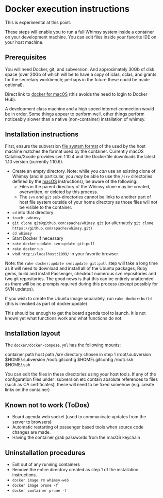 Docker execution instructions
=============================

This is experimental at this point.

These steps will enable you to run a full Whimsy system inside a
container on your development machine.  You can edit files inside
your favorite IDE on your host machine.

Prerequisites
-------------

You will need Docker, git, and subversion.  And approximately 30Gb of
disk space (over 20Gb of which will be to have a copy of iclas, cclas,
and grants for the secretary workbench; perhaps in the future these
could be made optional).

Direct link to [docker for
macOS](https://download.docker.com/mac/stable/Docker.dmg) (this avoids the
need to login to Docker Hub).

A development class machine and a high speed internet connection would
be in order.  Some things appear to perform well, other things perform
noticeably slower than a native (non-container) installation of whimsy.

Installation instructions
-------------------------

First, ensure the subversion [file system
format](https://www.visualsvn.com/support/topic/00135/#FilesystemFormat) of the
used by the host machine matches the format used by the container.  Currently
macOS Catalina/Xcode provides svn 1.10.4 and the Dockerfile downloads the
latest 1.10 version (currently 1.10.6).

* Create an empty directory.  Note: while you _can_ use an existing clone of
  Whimsy (and in particular, you _may_ be able to use the `/srv` directories
  defined by the [macOS](MACOSX.md) instructions), be aware of the following:
    * Files in the parent directory of the Whimsy clone may be created,
      overwritten, or deleted by this process.
    * The `svn` and `git` sub-directories cannot be links to another part of
      host file system outside of your home directory as those files will not
      be visible to the container.
* `cd` into that directory
* `touch .whimsy`
* `git clone git@github.com:apache/whimsy.git` (or alternately
  `git clone https://github.com/apache/whimsy.git`)
* `cd whimsy`
* Start Docker if necessary
* `rake docker:update svn:update git:pull`
* `rake docker:up`
* visit `http://localhost:1999/` in your favorite browser

Note: the `rake docker:update svn:update git:pull` step will take a long time as
it will need to download and install all of the Ubuntu packages, Ruby gems,
build and install Passenger, checkout numerous svn repositories and two git
repositories.  The good news is that this can be entirely unattended as there
will be no prompts required during this process (except possibly for SVN
updates).

If you wish to create the Ubuntu image separately, run `rake docker:build`
(this is invoked as part of docker:update)

This should be enough to get the board agenda tool to launch.  It is not
known yet what functions work and what functions do not.

Installation layout
-------------------
The `docker/docker-compose.yml` has the following mounts:

container path      host path
/srv                directory chosen in step 1
/root/.subversion   $HOME/.subversion
/root/.gitconfig    $HOME/.gitconfig
/root/.ssh          $HOME/.ssh

You can edit the files in these directories using your host tools.
If any of the configuration files under .subversion etc contain absolute references to
files (such as CA certificates), these will need to be fixed somehow (e.g. create links on
the container)

Known not to work (ToDos)
-------------------------

* Board agenda web socket (used to communicate updates from the server to
  browsers)
* Automatic restarting of passenger based tools when source code changes are
  made.
* Having the container grab passwords from the macOS keychain

Uninstallation procedures
-------------------------

* Exit out of any running containers
* Remove the entire directory created as step 1 of the installation
  instructions.
* `docker image rm whimsy-web`
* `docker image prune -f`
* `docker container prune -f`

